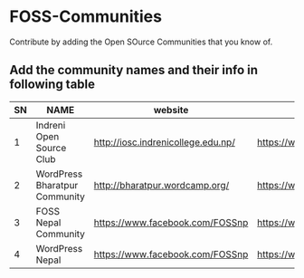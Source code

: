 # FOSS-Communities
Contribute by adding the Open SOurce Communities that you know of. 

## Add the community names and their info in following table

| SN | NAME | website| Facebook Group |
| --- | --- | --- | --- |
| 1 | Indreni Open Source Club | http://iosc.indrenicollege.edu.np/ | https://www.facebook.com/club.iosc|
| 2 | WordPress Bharatpur Community | http://bharatpur.wordcamp.org/ | https://www.facebook.com/groups/wordpressbharatpur|
| 3 | FOSS Nepal Community | https://www.facebook.com/FOSSnp | https://www.facebook.com/FOSSnp/ |
| 4 | WordPress Nepal | https://www.facebook.com/FOSSnp | https://www.facebook.com/wordpressNepal/ |
